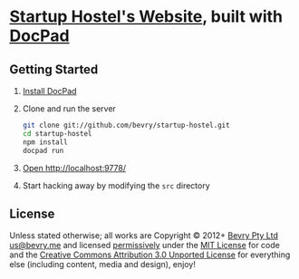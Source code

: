 # [Startup Hostel's Website](http://startuphostel.org), built with [DocPad](http://docpad.org)


## Getting Started

1. [Install DocPad](http://docpad.org/install) 

1. Clone and run the server

	``` bash
	git clone git://github.com/bevry/startup-hostel.git
	cd startup-hostel
	npm install
	docpad run
	```

1. [Open http://localhost:9778/](http://localhost:9778/)

1. Start hacking away by modifying the `src` directory


## License

Unless stated otherwise; all works are Copyright © 2012+ [Bevry Pty Ltd](http://bevry.me) <us@bevry.me> and licensed [permissively](http://en.wikipedia.org/wiki/Permissive_free_software_licence) under the [MIT License](http://creativecommons.org/licenses/MIT/) for code and the [Creative Commons Attribution 3.0 Unported License](http://creativecommons.org/licenses/by/3.0/) for everything else (including content, media and design), enjoy!
